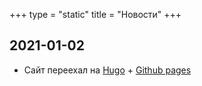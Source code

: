 +++
type = "static"
title = "Новости"
+++

## 2021-01-02

* Сайт переехал на [Hugo](https://gohugo.io/) + [Github pages](https://pages.github.com/)


